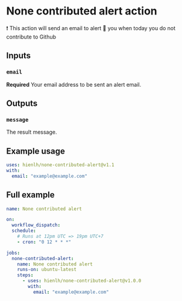 # None contributed alert action

❗ This action will send an email to alert 📣  you when today you do not contribute to Github

## Inputs

### `email`

**Required** Your email address to be sent an alert email.

## Outputs

### `message`

The result message.

## Example usage

```yaml
uses: hienlh/none-contributed-alert@v1.1
with:
  email: "example@example.com"
```

## Full example

```yaml
name: None contributed alert

on:
  workflow_dispatch:
  schedule:
    # Runs at 12pm UTC => 19pm UTC+7
    - cron: "0 12 * * *"

jobs:
  none-contributed-alert:
    name: None contributed alert
    runs-on: ubuntu-latest
    steps:
      - uses: hienlh/none-contributed-alert@v1.0.0
        with:
          email: "example@example.com"
```
